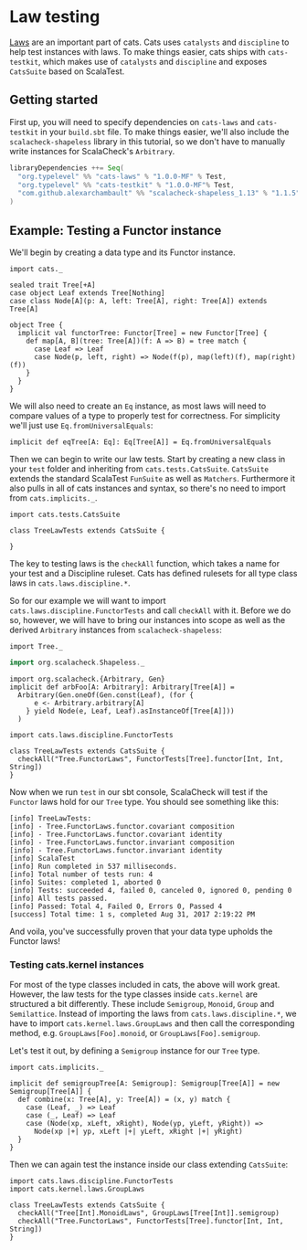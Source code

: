 # Law testing

[Laws](https://typelevel.org/cats/typeclasses.html#laws) are an important part of cats.
Cats uses `catalysts` and `discipline` to help test instances with laws.
To make things easier, cats ships with `cats-testkit`, which makes use of `catalysts` and `discipline` and exposes `CatsSuite` based on ScalaTest.


## Getting started

First up, you will need to specify dependencies on `cats-laws` and `cats-testkit` in your `build.sbt` file.
To make things easier, we'll also include the `scalacheck-shapeless` library in this tutorial, so we don't have to manually write instances for ScalaCheck's `Arbitrary`.

```scala
libraryDependencies ++= Seq(
  "org.typelevel" %% "cats-laws" % "1.0.0-MF" % Test,
  "org.typelevel" %% "cats-testkit" % "1.0.0-MF"% Test,
  "com.github.alexarchambault" %% "scalacheck-shapeless_1.13" % "1.1.5" % Test
)
```

## Example: Testing a Functor instance

We'll begin by creating a data type and its Functor instance.
```tut:book
import cats._

sealed trait Tree[+A]
case object Leaf extends Tree[Nothing]
case class Node[A](p: A, left: Tree[A], right: Tree[A]) extends Tree[A]

object Tree {
  implicit val functorTree: Functor[Tree] = new Functor[Tree] {
    def map[A, B](tree: Tree[A])(f: A => B) = tree match {
      case Leaf => Leaf
      case Node(p, left, right) => Node(f(p), map(left)(f), map(right)(f))
    }
  }
}
```
We will also need to create an `Eq` instance, as most laws will need to compare values of a type to properly test for correctness.
For simplicity we'll just use `Eq.fromUniversalEquals`:

```tut:book
implicit def eqTree[A: Eq]: Eq[Tree[A]] = Eq.fromUniversalEquals
```

Then we can begin to write our law tests. Start by creating a new class in your `test` folder and inheriting from `cats.tests.CatsSuite`.
`CatsSuite` extends the standard ScalaTest `FunSuite` as well as `Matchers`.
Furthermore it also pulls in all of cats instances and syntax, so there's no need to import from `cats.implicits._`.

```tut:book
import cats.tests.CatsSuite

class TreeLawTests extends CatsSuite {

}
```

The key to testing laws is the `checkAll` function, which takes a name for your test and a Discipline ruleset.
Cats has defined rulesets for all type class laws in `cats.laws.discipline.*`.

So for our example we will want to import `cats.laws.discipline.FunctorTests` and call `checkAll` with it.
Before we do so, however,
we will have to bring our instances into scope as well as the derived `Arbitrary` instances from `scalacheck-shapeless`:


```tut:silent
import Tree._
```
```scala
import org.scalacheck.Shapeless._
```

```tut:invisible
import org.scalacheck.{Arbitrary, Gen}
implicit def arbFoo[A: Arbitrary]: Arbitrary[Tree[A]] =
  Arbitrary(Gen.oneOf(Gen.const(Leaf), (for {
      e <- Arbitrary.arbitrary[A]
    } yield Node(e, Leaf, Leaf).asInstanceOf[Tree[A]]))
  )
```

```tut:book
import cats.laws.discipline.FunctorTests

class TreeLawTests extends CatsSuite {
  checkAll("Tree.FunctorLaws", FunctorTests[Tree].functor[Int, Int, String])
}
```

Now when we run `test` in our sbt console, ScalaCheck will test if the `Functor` laws hold for our `Tree` type.
You should see something like this:

```
[info] TreeLawTests:
[info] - Tree.FunctorLaws.functor.covariant composition
[info] - Tree.FunctorLaws.functor.covariant identity
[info] - Tree.FunctorLaws.functor.invariant composition
[info] - Tree.FunctorLaws.functor.invariant identity
[info] ScalaTest
[info] Run completed in 537 milliseconds.
[info] Total number of tests run: 4
[info] Suites: completed 1, aborted 0
[info] Tests: succeeded 4, failed 0, canceled 0, ignored 0, pending 0
[info] All tests passed.
[info] Passed: Total 4, Failed 0, Errors 0, Passed 4
[success] Total time: 1 s, completed Aug 31, 2017 2:19:22 PM
```

And voila, you've successfully proven that your data type upholds the Functor laws!

### Testing cats.kernel instances

For most of the type classes included in cats, the above will work great.
However, the law tests for the type classes inside `cats.kernel` are structured a bit differently.
These include `Semigroup`, `Monoid`, `Group` and `Semilattice`.
Instead of importing the laws from `cats.laws.discipline.*`, we have to import `cats.kernel.laws.GroupLaws`
and then call the corresponding method, e.g. `GroupLaws[Foo].monoid`, or `GroupLaws[Foo].semigroup`.

Let's test it out, by defining a `Semigroup` instance for our `Tree` type.

```tut:book
import cats.implicits._

implicit def semigroupTree[A: Semigroup]: Semigroup[Tree[A]] = new Semigroup[Tree[A]] {
  def combine(x: Tree[A], y: Tree[A]) = (x, y) match {
    case (Leaf, _) => Leaf
    case (_, Leaf) => Leaf
    case (Node(xp, xLeft, xRight), Node(yp, yLeft, yRight)) =>
      Node(xp |+| yp, xLeft |+| yLeft, xRight |+| yRight)
  }
}
```

Then we can again test the instance inside our class extending `CatsSuite`:

```tut:book
import cats.laws.discipline.FunctorTests
import cats.kernel.laws.GroupLaws

class TreeLawTests extends CatsSuite {
  checkAll("Tree[Int].MonoidLaws", GroupLaws[Tree[Int]].semigroup)
  checkAll("Tree.FunctorLaws", FunctorTests[Tree].functor[Int, Int, String])
}
```
